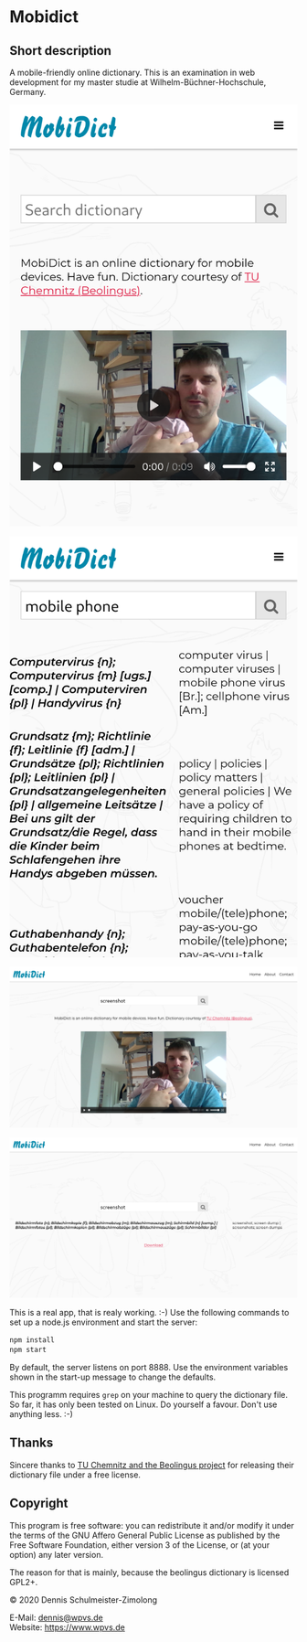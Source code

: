 Mobidict
========

Short description
-----------------

A mobile-friendly online dictionary. This is an examination in web development
for my master studie at Wilhelm-Büchner-Hochschule, Germany.

![Screenshot 1](screenshots/screenshot1.png)

![Screenshot 2](screenshots/screenshot2.png)

![Screenshot 3](screenshots/screenshot3.png)

![Screenshot 4](screenshots/screenshot4.png)

This is a real app, that is realy working. :-) Use the following commands to
set up a node.js environment and start the server:

```sh
npm install
npm start
```

By default, the server listens on port 8888. Use the environment variables
shown in the start-up message to change the defaults.

This programm requires `grep` on your machine to query the dictionary file.
So far, it has only been tested on Linux. Do yourself a favour. Don't use
anything less. :-)

Thanks
------

Sincere thanks to [TU Chemnitz and the Beolingus project](https://dict.tu-chemnitz.de/)
for releasing their dictionary file under a free license.

Copyright
---------

This program is free software: you can redistribute it and/or modify
it under the terms of the GNU Affero General Public License as
published by the Free Software Foundation, either version 3 of the
License, or (at your option) any later version.

The reason for that is mainly, because the beolingus dictionary is
licensed GPL2+.

© 2020 Dennis Schulmeister-Zimolong

E-Mail: [dennis@wpvs.de](mailto:dennis@wpvs.de) <br/>
Website: https://www.wpvs.de
